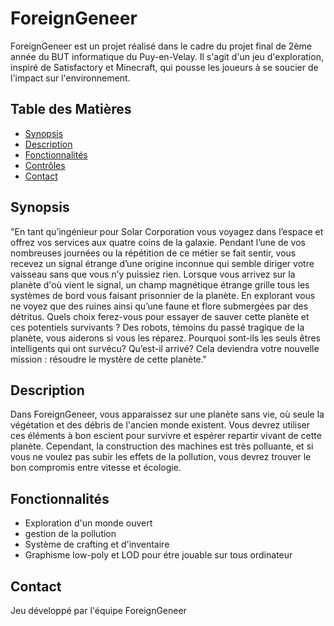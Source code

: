 # ForeignGeneer

ForeignGeneer est un projet réalisé dans le cadre du projet final de 2ème année du BUT informatique du Puy-en-Velay. 
Il s'agit d'un jeu d'exploration, inspiré de Satisfactory et Minecraft, qui pousse les joueurs à se soucier de l'impact sur l'environnement.

## Table des Matières

- [Synopsis](#synopsis)
- [Description](#description)
- [Fonctionnalités](#fonctionnalités)
- [Contrôles](#contrôles)
- [Contact](#contact)


## Synopsis
"En tant qu’ingénieur pour Solar Corporation vous voyagez dans l’espace et offrez vos services aux quatre coins de la galaxie. 
    Pendant l’une de vos nombreuses journées ou la répétition de ce métier se fait sentir, vous recevez un signal étrange 
    d’une origine inconnue qui semble diriger votre vaisseau sans que vous n’y puissiez rien. Lorsque vous arrivez sur la planète 
    d'où vient le signal, un champ magnétique étrange grille tous les systèmes de bord vous faisant prisonnier de la planète. 
    En explorant vous ne voyez que des ruines ainsi qu’une faune et flore submergées par des détritus. Quels choix ferez-vous 
    pour essayer de sauver cette planète et ces potentiels survivants ? Des robots, témoins du passé tragique de la planète, vous 
    aiderons si vous les réparez. Pourquoi sont-ils les seuls êtres intelligents qui ont survécu? Qu’est-il arrivé? Cela deviendra 
    votre nouvelle mission : résoudre le mystère de cette planète."

## Description
Dans ForeignGeneer, vous apparaissez sur une planète sans vie, où seule la végétation et des débris de l'ancien monde existent. Vous devrez utiliser ces éléments à 
bon escient pour survivre et espérer repartir vivant de cette planète. 
Cependant, la construction des machines est très polluante, et si vous ne voulez pas subir les effets de la pollution, vous devrez trouver le bon compromis entre vitesse et écologie.

## Fonctionnalités

- Exploration d'un monde ouvert
- gestion de la pollution
- Système de crafting et d'inventaire
- Graphisme low-poly et LOD pour étre jouable sur tous ordinateur


## Contact
Jeu développé par l'équipe ForeignGeneer
  
